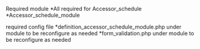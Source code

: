 Required module
*All required for Accessor_schedule
*Accessor_schedule_module

required config file
*definition_accessor_schedule_module.php under module to be reconfigure as needed
*form_validation.php under module to be reconfigure as needed